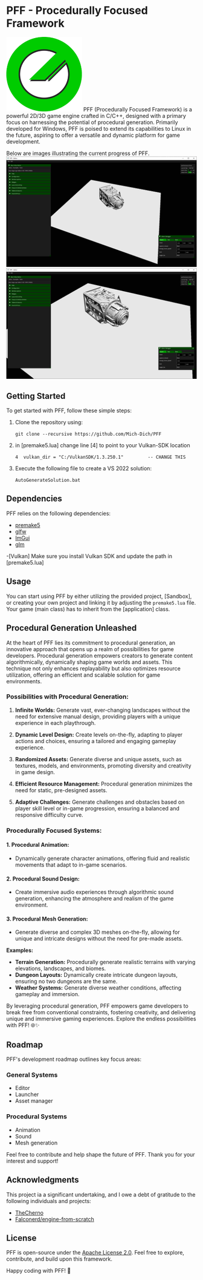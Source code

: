 # PFF - Procedurally Focused Framework

<img src="/Resources/Logo.png?raw=true" alt="mich" title="Main Logo" width="200">
PFF (Procedurally Focused Framework) is a powerful 2D/3D game engine crafted in C/C++, designed with a primary focus on harnessing the potential of procedural generation. Primarily developed for Windows, PFF is poised to extend its capabilities to Linux in the future, aspiring to offer a versatile and dynamic platform for game development.

Below are images illustrating the current progress of PFF.
![first_image](/resources/PFF_editor_04trG9AAm9.png?raw=true "image of the editor as it is now")
![first_image](/resources/PFF_editor_DGOjQlPdSG.png?raw=true "image of the editor as it is now")

## Getting Started
To get started with PFF, follow these simple steps:

1. Clone the repository using:
   ```
   git clone --recursive https://github.com/Mich-Dich/PFF
   ```

3. in [premake5.lua] change line [4] to point to your Vulkan-SDK location
   ```
   4  vulkan_dir = "C:/VulkanSDK/1.3.250.1"			-- CHANGE THIS
   ```
   
3. Execute the following file to create a VS 2022 solution:
   ```
   AutoGenerateSolution.bat
   ```


## Dependencies
PFF relies on the following dependencies:

- [premake5](https://premake.github.io/)
- [glfw](https://www.glfw.org/)
- [ImGui](https://github.com/ocornut/imgui)
- [glm](https://github.com/icaven/glm)

-[Vulkan]
Make sure you install Vulkan SDK and update the path in [premake5.lua]

## Usage
You can start using PFF by either utilizing the provided project, [Sandbox], or creating your own project and linking it by adjusting the `premake5.lua` file. 
Your game (main class) has to inherit from the [application] class.

## Procedural Generation Unleashed

At the heart of PFF lies its commitment to procedural generation, an innovative approach that opens up a realm of possibilities for game developers. Procedural generation empowers creators to generate content algorithmically, dynamically shaping game worlds and assets. This technique not only enhances replayability but also optimizes resource utilization, offering an efficient and scalable solution for game environments.

### Possibilities with Procedural Generation:

1. **Infinite Worlds:** Generate vast, ever-changing landscapes without the need for extensive manual design, providing players with a unique experience in each playthrough.

2. **Dynamic Level Design:** Create levels on-the-fly, adapting to player actions and choices, ensuring a tailored and engaging gameplay experience.

3. **Randomized Assets:** Generate diverse and unique assets, such as textures, models, and environments, promoting diversity and creativity in game design.

4. **Efficient Resource Management:** Procedural generation minimizes the need for static, pre-designed assets.

5. **Adaptive Challenges:** Generate challenges and obstacles based on player skill level or in-game progression, ensuring a balanced and responsive difficulty curve.

### Procedurally Focused Systems:

#### 1. Procedural Animation:
   - Dynamically generate character animations, offering fluid and realistic movements that adapt to in-game scenarios.

#### 2. Procedural Sound Design:
   - Create immersive audio experiences through algorithmic sound generation, enhancing the atmosphere and realism of the game environment.

#### 3. Procedural Mesh Generation:
   - Generate diverse and complex 3D meshes on-the-fly, allowing for unique and intricate designs without the need for pre-made assets.

**Examples:**
- **Terrain Generation:** Procedurally generate realistic terrains with varying elevations, landscapes, and biomes.
- **Dungeon Layouts:** Dynamically create intricate dungeon layouts, ensuring no two dungeons are the same.
- **Weather Systems:** Generate diverse weather conditions, affecting gameplay and immersion.

By leveraging procedural generation, PFF empowers game developers to break free from conventional constraints, fostering creativity, and delivering unique and immersive gaming experiences. Explore the endless possibilities with PFF! 🌐✨

## Roadmap
PFF's development roadmap outlines key focus areas:

### General Systems
- Editor
- Launcher
- Asset manager

### Procedural Systems
- Animation
- Sound
- Mesh generation

Feel free to contribute and help shape the future of PFF. Thank you for your interest and support!

## Acknowledgments
This project ia a significant undertaking, and I owe a debt of gratitude to the following individuals and projects:

- [TheCherno](https://github.com/TheCherno)
- [Falconerd/engine-from-scratch](https://github.com/Falconerd/engine-from-scratch)

## License

PFF is open-source under the [Apache License 2.0](LICENSE). Feel free to explore, contribute, and build upon this framework.

Happy coding with PFF! 🚀
